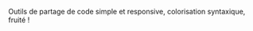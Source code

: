 <!--
name: 'dpaste'
repo: '#'
technos: ['orange','banane','ananas']
-->

Outils de partage de code simple et responsive, colorisation syntaxique, fruité !